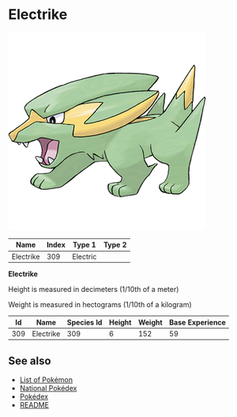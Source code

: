 # Electrike


![Electrike](images/309.png)

| **Name** | **Index** | **Type 1** | **Type 2** |
|----|----|----|----|
| Electrike | 309 | Electric  |  |

**Electrike** 


Height is measured in decimeters (1/10th of a meter)

Weight is measured in hectograms (1/10th of a kilogram)

| **Id** | **Name** | **Species Id** | **Height** | **Weight** | **Base Experience** |
|--------|----------|----------------|------------|------------|---------------------|
| 309 | Electrike | 309 | 6 | 152 | 59 |


## See also

- [List of Pokémon](../pokemon.md)
- [National Pokédex](../national_pokedex.md)
- [Pokédex](../pokedex.md)
- [README](../README.md)
